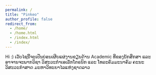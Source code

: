 ```yaml
---
permalink: /
title: "Pinkeo"
author_profile: false
redirect_from: 
  - /home/
  - /home.html
  - /index.html
  - /index/
---
```

Hi :)
ເວັບໄຊນີ້ຈະເປັນບ່ອນເຜີຍແຜ່ງານຂຽນດ້ານ Academic ທີ່ຂອງນັກສຶກສາ ແລະ ອາຈານຈະພາກວິຊາ ວິສະວະກຳເອເລັກໂຕຣນິກ ແລະ ໂທລະຄົມມະນາຄົມ ຄະນະວິສະວະກຳສາດ ມະຫາວິທະຍາໄລແຫ່ງຊາດລາວ
